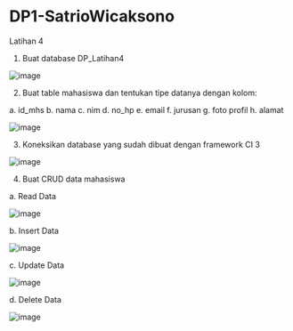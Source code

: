 # DP1-SatrioWicaksono
Latihan 4 

1. Buat database DP_Latihan4

![image](https://user-images.githubusercontent.com/49084406/189475997-e277b11f-6f86-4bfe-a68b-2cb7f4d27d5d.png)

2. Buat table mahasiswa dan tentukan tipe datanya dengan kolom:

a. id_mhs
b. nama
c. nim
d. no_hp
e. email
f. jurusan
g. foto profil
h. alamat

![image](https://user-images.githubusercontent.com/49084406/189476046-4c4716ae-3304-449a-8909-2b1f3c63c18d.png)

3. Koneksikan database yang sudah dibuat dengan framework CI 3

![image](https://user-images.githubusercontent.com/49084406/189476070-aa6d7613-9a42-4432-a4b0-f54e9a21d8a9.png)

4. Buat CRUD data mahasiswa

a. Read Data

![image](https://user-images.githubusercontent.com/49084406/189476175-6b453b69-3cf7-421b-b12e-efa81dffa284.png)

b. Insert Data

![image](https://user-images.githubusercontent.com/49084406/189476193-5cb2da56-3186-4c1b-b0c4-5113487f18d0.png)

c. Update Data

![image](https://user-images.githubusercontent.com/49084406/189476229-505faa2c-32e5-4a98-b462-f6ddc4b49bcd.png)

d. Delete Data

![image](https://user-images.githubusercontent.com/49084406/189476297-64e1b99b-83fa-46fa-b020-0f26497910f7.png)

